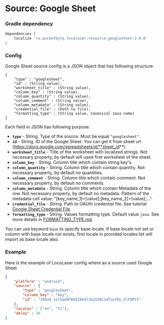 # Source: Google Sheet

### Gradle dependency
```gradle
dependencies {
    localize 'ru.pocketbyte.locolaser:resource-googlesheet:2.0.0'
}
```
### Config
Google Sheet source config is a JSON object that has following structure:
```
{
    "type" : "googlesheet",
    "id" : (String value),
    "worksheet_title" : (String value),
    "column_key" : (String value),
    "column_quantity" : (String value),
    "column_comment" : (String value),
    "column_metadata" : (String value),
    "credential_file" : (Path to file),
    "formatting_type" : (String value, Canonical Java name)
}
```
Each field in JSON has following purpose:
- **`type`** - String. Type of the source. Must be equal `"googlesheet"`.
- **`id`** - String. ID of the Google Sheet. You can get it from sheet url (https://docs.google.com/spreadsheets/d/**sheet_id**).
- **`worksheet_title`** - Title of the worksheet with localized strings. Not necessary property, by default will used first worksheet of the sheet.
- **`column_key`** - String. Column title which contain string key's.
- **`column_quantity`** - String. Column title which contain quantity. Not necessary property, by default no quantities.
- **`column_comment`** - String. Column title which contain comment. Not necessary property, by default no comments.
- **`column_metadata`** - String. Column title which contain Metadata of the row. Not necessary property, by default no metadata. Pattern of the metadata cell value: "[key_name_1]=[value];[key_name_2]=[value];...".
- **`credential_file`** - String. Path to OAUth credential file. See tutorial [Google Sheet Credential File](credential_file_tut/README.md).
- **`formatting_type`** - String. Values formatting type. Default value `java`. See more details in [FORMATTING_TYPE.md](../FORMATTING_TYPE.md).

You can use keyword `base` to specify base locale. If base locale not set or column with base locale not exists, first locale in provided locales list will import as base locale also.

### Example
Here is the example of LocoLaser config where as a source used Google Sheet
```json
{
    "platform" : "android",
    "source" : {
        "type" : "googlesheet",
        "column_key" : "key",
        "id" : "1KDu0_iel5qoNTKHZI0e4l3Uy52WisdfswYRy_GlFOPtY"
    },
    "locales" : ["en", "fi"],
    "delay" : 30
}
```